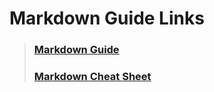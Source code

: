 
# Markdown Guide Links

> ### [Markdown Guide](https://www.markdownguide.org)
>
> ### [Markdown Cheat Sheet](https://www.markdownguide.org/cheat-sheet/)
